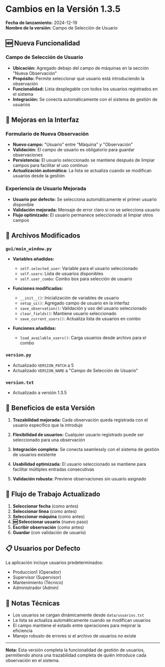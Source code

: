 # Cambios en la Versión 1.3.5

**Fecha de lanzamiento:** 2024-12-19  
**Nombre de la versión:** Campo de Selección de Usuario

## 🆕 Nueva Funcionalidad

### Campo de Selección de Usuario
- **Ubicación:** Agregado debajo del campo de máquinas en la sección "Nueva Observación"
- **Propósito:** Permite seleccionar qué usuario está introduciendo la observación
- **Funcionalidad:** Lista desplegable con todos los usuarios registrados en el sistema
- **Integración:** Se conecta automáticamente con el sistema de gestión de usuarios

## 🔧 Mejoras en la Interfaz

### Formulario de Nueva Observación
- **Nuevo campo:** "Usuario" entre "Máquina" y "Observación"
- **Validación:** El campo de usuario es obligatorio para guardar observaciones
- **Persistencia:** El usuario seleccionado se mantiene después de limpiar campos para facilitar el uso continuo
- **Actualización automática:** La lista se actualiza cuando se modifican usuarios desde la gestión

### Experiencia de Usuario Mejorada
- **Usuario por defecto:** Se selecciona automáticamente el primer usuario disponible
- **Validación mejorada:** Mensaje de error claro si no se selecciona usuario
- **Flujo optimizado:** El usuario permanece seleccionado al limpiar otros campos

## 📁 Archivos Modificados

### `gui/main_window.py`
- **Variables añadidas:**
  - `self.selected_user`: Variable para el usuario seleccionado
  - `self.users`: Lista de usuarios disponibles
  - `self.user_combo`: Combo box para selección de usuario

- **Funciones modificadas:**
  - `__init__()`: Inicialización de variables de usuario
  - `setup_ui()`: Agregado campo de usuario en la interfaz
  - `save_observation()`: Validación y uso del usuario seleccionado
  - `clear_fields()`: Mantiene usuario seleccionado
  - `save_current_users()`: Actualiza lista de usuarios en combo

- **Funciones añadidas:**
  - `load_available_users()`: Carga usuarios desde archivo para el combo

### `version.py`
- Actualizado `VERSION_PATCH` a 5
- Actualizado `VERSION_NAME` a "Campo de Selección de Usuario"

### `version.txt`
- Actualizado a versión 1.3.5

## 🎯 Beneficios de esta Versión

1. **Trazabilidad mejorada:** Cada observación queda registrada con el usuario específico que la introdujo

2. **Flexibilidad de usuarios:** Cualquier usuario registrado puede ser seleccionado para una observación

3. **Integración completa:** Se conecta seamlessly con el sistema de gestión de usuarios existente

4. **Usabilidad optimizada:** El usuario seleccionado se mantiene para facilitar múltiples entradas consecutivas

5. **Validación robusta:** Previene observaciones sin usuario asignado

## 🔄 Flujo de Trabajo Actualizado

1. **Seleccionar fecha** (como antes)
2. **Seleccionar línea** (como antes)
3. **Seleccionar máquina** (como antes)
4. **🆕 Seleccionar usuario** (nuevo paso)
5. **Escribir observación** (como antes)
6. **Guardar** (con validación de usuario)

## 📋 Usuarios por Defecto

La aplicación incluye usuarios predeterminados:
- Produccion1 (Operador)
- Supervisor (Supervisor)
- Mantenimiento (Técnico)
- Administrador (Admin)

## 🔧 Notas Técnicas

- Los usuarios se cargan dinámicamente desde `data/usuarios.txt`
- La lista se actualiza automáticamente cuando se modifican usuarios
- El campo mantiene el estado entre operaciones para mejorar la eficiencia
- Manejo robusto de errores si el archivo de usuarios no existe

---

**Nota:** Esta versión completa la funcionalidad de gestión de usuarios, permitiendo ahora una trazabilidad completa de quién introduce cada observación en el sistema.